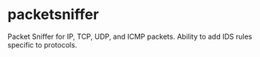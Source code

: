 # packetsniffer
Packet Sniffer for IP, TCP, UDP, and ICMP packets. Ability to add IDS rules specific to protocols.
